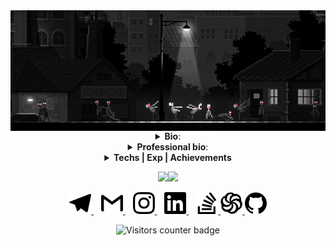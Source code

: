
<img align="center" src="https://raw.githubusercontent.com/v-excelsior/v-excelsior/main/assets/banner.png" alt="Reacme banner">

<details>
  <summary align="center"><b>Bio</b>:</summary>
  <br>
  <div align="center">
    
|     Key      |           Value             |
|-------------:|:----------------------------|
| From         |     50.2649 ~ 28.6767       |
| Age          |           10110             |
| Language     |        🇷🇺  🇺🇦  🇬🇧           |
| Profession   |    Junior JS Developer      |


 </div>
</details>

<details>
  <summary align="center"><b>Professional bio</b>:</summary>
  <br>
  <div align="center">
    
🏁`01.02.2020` - started developer way

📄`25.02.2020` - finished first landing page

💚`27.04.2020` - started my first app with Vue

💙`20.07.2020` - started my first app with React

🚀`01.08.2020` - found my first work as Junior JS Developer at [Backendless](https://backendless.com/) 

⏱️`09.10.2020` - created first NPM package

⭐`14.10.2020` - created awesome README.md
  </div>
</details>

<details>
  <summary align="center"><b>Techs | Exp | Achievements</b></summary>
  <br>
  <div align="center" width="70%">
   <img src="https://img.shields.io/badge/javascript%20-%23323330.svg?&style=for-the-badge&logo=javascript&logoColor=%23F7DF1E"/>
   <img src="https://img.shields.io/badge/css3%20-%231572B6.svg?&style=for-the-badge&logo=css3&logoColor=white"/>
   <img src="https://img.shields.io/badge/html5%20-%23E34F26.svg?&style=for-the-badge&logo=html5&logoColor=white"/>
   <img src="https://img.shields.io/badge/react%20-%2320232a.svg?&style=for-the-badge&logo=react&logoColor=%2361DAFB"/>
   <img src="https://img.shields.io/badge/vuejs%20-%2335495e.svg?&style=for-the-badge&logo=vue.js&logoColor=%234FC08D"/>
   <img src="https://img.shields.io/badge/bootstrap%20-%23563D7C.svg?&style=for-the-badge&logo=bootstrap&logoColor=white"/>
   <img src="https://img.shields.io/badge/redux%20-%23593d88.svg?&style=for-the-badge&logo=redux&logoColor=white"/>
   <img src="https://img.shields.io/badge/SASS%20-hotpink.svg?&style=for-the-badge&logo=SASS&logoColor=white"/>
   <img src="https://img.shields.io/badge/webpack%20-%238DD6F9.svg?&style=for-the-badge&logo=webpack&logoColor=black" />
   <img src="https://img.shields.io/badge/git%20-%23F05033.svg?&style=for-the-badge&logo=git&logoColor=white"/>
   <img src="https://img.shields.io/badge/firebase%20-%23039BE5.svg?&style=for-the-badge&logo=firebase"/>
  </div>
  
  <br>
  
  <p align="center"><b>Also</b>: Jest,LESS, Pug, GULP, BEM, Vue eco-system</p>
  
  <br>
  
  <div align="center">
   <img src="https://www.codewars.com/users/Sicely/badges/large"/>
  </div>
  
  <br>
  
  <p align="center"><b>Books</b>: 
   <a href="https://git-scm.com/book/en/v2" aria-label="Book Pro Git Link">Pro Git</a>,
   <a href="https://github.com/egonSchiele/grokking_algorithms" aria-label="Book Grokking Algorithms code examples repo">Grokking Algorithms</a>,
   <a href="https://en.wikipedia.org/wiki/Robert_C._Martin" aria-label="Book Clean code link to autor Wiki">Clean Code</a>,
   <a href="https://javascript.info/" aria-label="Book Learn.JS Link">Learn.JS</a>,
  </p>
  

</details>

<p align="center">
<img height="137px" src="https://github-readme-stats.vercel.app/api?username=v-excelsior&hide_title=true&hide_border=true&show_icons=true&include_all_commits=true&line_height=21&theme=tokyonight" /><img height="137px" src="https://github-readme-stats.vercel.app/api/top-langs/?username=v-excelsior&hide_title=true&hide_border=true&layout=compact&theme=tokyonight"/>
</p>

<p align="center">
 <a href="https://t.me/v_excelsior" target="_blank" aria-label="Dima's Telegram">
  <img src="https://raw.githubusercontent.com/v-excelsior/v-excelsior/36a7ea13a1c938bd7b300d923d9a0bc405565391/assets/telegram.svg" width="35px" alt="Dima's telegram"/>
 </a>
 &nbsp;&nbsp;
 <a href="mailto:vakyla98@gmail.com" target="_blank" aria-label="Dima's mailto">
  <img src="https://raw.githubusercontent.com/v-excelsior/v-excelsior/36a7ea13a1c938bd7b300d923d9a0bc405565391/assets/gmail.svg" width="35px" alt="Dima's mailto"/>
 </a>
 &nbsp;&nbsp;
 <a href="https://www.instagram.com/v_excelsior/" target="_blank" aria-label="Dima's Instagram">
  <img src="https://raw.githubusercontent.com/v-excelsior/v-excelsior/36a7ea13a1c938bd7b300d923d9a0bc405565391/assets/instagram.svg" width="35px" alt="Dima's Instagram"/>
 </a>
 &nbsp;&nbsp;
 <a href="https://www.linkedin.com/in/dmytro-vakuliuk-3971451a6/" target="_blank" aria-label="Dima's LinkedIn">
  <img src="https://raw.githubusercontent.com/v-excelsior/v-excelsior/36a7ea13a1c938bd7b300d923d9a0bc405565391/assets/linkedin.svg" width="35px" alt="Dima's LinkedIn"/>
 </a>
 &nbsp;&nbsp;
 <a href="https://stackoverflow.com/users/13216414/dima-vak/" target="_blank" aria-label="Dima's SO">
  <img src="https://raw.githubusercontent.com/v-excelsior/v-excelsior/36a7ea13a1c938bd7b300d923d9a0bc405565391/assets/stackoverflow.svg" width="35px" alt="Dima's SO"/>
 </a>
  <a href="https://www.codewars.com/users/Sicely" target="_blank" aria-label="Dima's CodeWars">
   <img src="https://raw.githubusercontent.com/v-excelsior/v-excelsior/36a7ea13a1c938bd7b300d923d9a0bc405565391/assets/codewars.svg" width="35px" alt="Dima's CodeWars"/>
  </a>
  </a>
  <a href="https://github.com/v-excelsior" target="_blank" aria-label="Dima's Github">
   <img src="https://raw.githubusercontent.com/v-excelsior/v-excelsior/36a7ea13a1c938bd7b300d923d9a0bc405565391/assets/github.svg" width="35px" alt="Dima's Github"/>
  </a>
  
</p>

<p align="center">
 <img src="https://visitor-badge.glitch.me/badge?page_id=v-excelsior.v-excelsior/" alt="Visitors counter badge">
</p>

